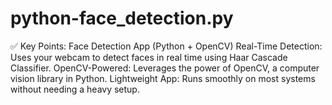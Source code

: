 # python-face_detection.py
✅ Key Points: Face Detection App (Python + OpenCV) Real-Time Detection: Uses your webcam to detect faces in real time using Haar Cascade Classifier.  OpenCV-Powered: Leverages the power of OpenCV, a computer vision library in Python.  Lightweight App: Runs smoothly on most systems without needing a heavy setup.  
